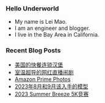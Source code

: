 ### Hello Underworld

- My name is Lei Mao.
- I am an engineer and blogger.
- I live in the Bay Area in California.


### Recent Blog Posts

<!-- BLOG-POST-LIST:START -->
- [美国的快餐连锁汉堡](https://leimao.github.io/essay/%E7%BE%8E%E5%9B%BD%E7%9A%84%E5%BF%AB%E9%A4%90%E8%BF%9E%E9%94%81%E6%B1%89%E5%A0%A1/)
- [室温超导的网红直播闹剧](https://leimao.github.io/essay/%E5%AE%A4%E6%B8%A9%E8%B6%85%E5%AF%BC%E7%9A%84%E7%BD%91%E7%BA%A2%E7%9B%B4%E6%92%AD%E9%97%B9%E5%89%A7/)
- [Amazon Prime Photos](https://leimao.github.io/blog/Amazon-Prime-Photos/)
- [2023年8月和9月该入手的模型](https://leimao.github.io/essay/2023%E5%B9%B48%E6%9C%88%E5%92%8C9%E6%9C%88%E8%AF%A5%E5%85%A5%E6%89%8B%E7%9A%84%E6%A8%A1%E5%9E%8B/)
- [2023 Summer Breeze 5K竞赛](https://leimao.github.io/life/2023-Summer-Breeze-5K/)
<!-- BLOG-POST-LIST:END -->
